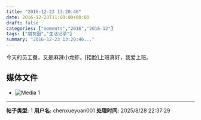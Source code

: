 ```yaml
---
title: "2016-12-23 13:20:46"
date: 2016-12-23T11:00:00+08:00
draft: false
categories: ["moments","2016","2016-12"]
tags: ["朋友圈","生活记录"]
summary: "2016-12-23 13:20:46..."
---
```


今天的员工餐，又是麻辣小龙虾。[捂脸]上班真好，我爱上班。

## 媒体文件

- ![Media 1](/Moments/photos/2016-12-23/201612231320460.jpg)

---

**帖子类型:** 1
**用户名:** chenxueyuan001
**处理时间:** 2025/8/28 22:37:29